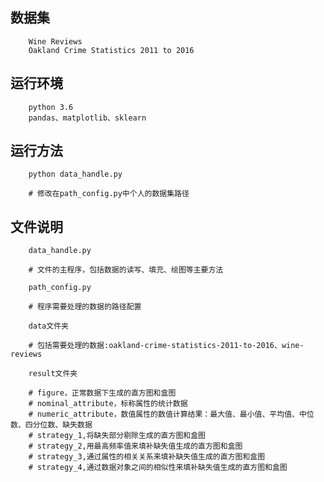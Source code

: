 ## 数据集
        Wine Reviews
        Oakland Crime Statistics 2011 to 2016
## 运行环境
        python 3.6
        pandas、matplotlib、sklearn
## 运行方法
        python data_handle.py

        # 修改在path_config.py中个人的数据集路径
## 文件说明
        data_handle.py

        # 文件的主程序，包括数据的读写、填充、绘图等主要方法
        
        path_config.py

        # 程序需要处理的数据的路径配置
        
        data文件夹
        
        # 包括需要处理的数据:oakland-crime-statistics-2011-to-2016、wine-reviews
        
        result文件夹
        
        # figure，正常数据下生成的直方图和盒图
        # nominal_attribute，标称属性的统计数据
        # numeric_attribute，数值属性的数值计算结果：最大值、最小值、平均值、中位数、四分位数、缺失数据       
        # strategy_1,将缺失部分剔除生成的直方图和盒图
        # strategy_2,用最高频率值来填补缺失值生成的直方图和盒图
        # strategy_3,通过属性的相关关系来填补缺失值生成的直方图和盒图
        # strategy_4,通过数据对象之间的相似性来填补缺失值生成的直方图和盒图
